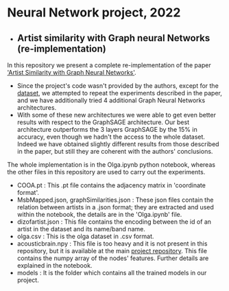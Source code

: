 # Neural Network project, 2022
- ## Artist similarity with Graph neural Networks (re-implementation)
In this repository we present a complete re-implementation of the paper ['Artist Similarity with Graph Neural Networks'](https://arxiv.org/abs/2107.14541).
- Since the project's code wasn't provided by the authors, except for the [dataset](https://gitlab.com/fdlm/olga://paperswithcode.com/paper/artist-similarity-with-graph-neural-networks), we attempted to repeat the experiments described in the paper, and we have additionally tried 
4 additional Graph Neural Networks architectures.
- With some of these new architectures we were able to get even better results with respect to the GraphSAGE architecture.
Our best architecture outperforms the 3 layers GraphSAGE by the 15% in accuracy, even though we hadn't the access to the whole dataset.
Indeed we have obtained slightly different results from those described in the paper, but still they are coherent with the authors' conclusions.

The whole implementation is in the Olga.ipynb python notebook, whereas the other files in this repository are used to carry out the experiments.
* COOA.pt : This .pt file contains the adjacency matrix in 'coordinate format'.
* MsbMapped.json, graphSimilarities.json : These json files contain the relation between artists in a .json format; they are extracted and used within the notebook, the details are in the 'Olga.ipynb' file.
* dizofartist.json : This file contains the encoding between the id of an artist in the dataset and its name/band name.
* olga.csv : This is the olga dataset in .csv format.
* acousticbrain.npy : This file is too heavy and it is not present in this repository, but it is available at the main [project repository](https://gitlab.com/fdlm/olga://paperswithcode.com/paper/artist-similarity-with-graph-neural-networks). 
This file contains the numpy array of the nodes' features. Further details are explained in the notebook.
* models : It is the folder which contains all the trained models in our project.



